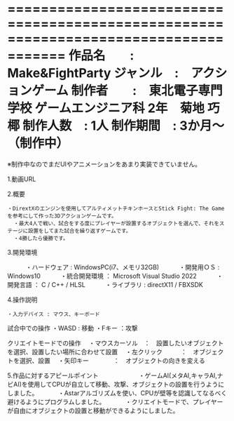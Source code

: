 =====================================================================================
作品名　　:　Make&FightParty
ジャンル　:　アクションゲーム
制作者　　:　東北電子専門学校 ゲームエンジニア科 2年　菊地 巧椰
制作人数　:  1人
制作期間　:  3か月～（制作中）
=====================================================================================

※制作中なのでまだUIやアニメーションをあまり実装できていません。

1.動画URL



2.概要

	・DirextXのエンジンを使用してアルティメットチキンホースとStick Fight: The Gameを参考にして作った3Dアクションゲームです。
      ・最大4人で戦い、試合をする度にプレイヤーが設置するオブジェクトを選んで、それをステージに設置をしてまた試合を繰り返すゲームです。
      ・4勝したら優勝です。

3.開発環境

　　　・ハードウェア      : WindowsPC(i7、メモリ32GB)
　　　・開発用ＯＳ        : Windows10
　　　・統合開発環境	    ： Microsoft Visual Studio 2022
　　　・開発言語          ： C / C++ / HLSL
　　　・ライブラリ        : directX11 / FBXSDK

4.操作説明

	・入力デバイス : マウス、キーボード

試合中での操作
	・WASD    : 移動
	・Fキー   ：攻撃

クリエイトモードでの操作
　・マウスカーソル　：　設置したいオブジェクトを選択、設置したい場所に合わせて設置
　・左クリック　　　：　オブジェクトを選択、設置
　・矢印キー　　　　：　オブジェクトの向きを変える

5.作品に対するアピールポイント
　　　
　　　・ゲームAI(メタAI,キャラAI,ナビAI)を使用してCPUが自立して移動、攻撃、オブジェクトの設置を行うようにしました。
　　　・Astarアルゴリズムを使い、CPUが壁等を認識してなるべく避けるようにプログラムしました。
　　　・クリエイトモードで、プレイヤーが自由にオブジェクトの設置と移動ができるようにしました。
　　　
　　　
　　　
